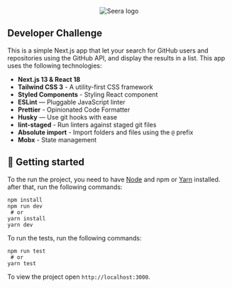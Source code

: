 <p align="center">
  <img src="https://camo.githubusercontent.com/8db8bcfe74635750bbcd1e7e38758b9b3c2f8b237986467a0cb19dc81bb77c99/68747470733a2f2f61726761616d706c75732e73332e616d617a6f6e6177732e636f6d2f31353961666436302d383636392d343134302d616139652d6665343637393166353135642e706e67" alt="Seera logo">
</p>

## Developer Challenge
This is a simple Next.js app that let your search for GitHub users and repositories using the GitHub API, and display the results in a list.
This app uses the following technologies:
-  **Next.js 13 & React 18**
-  **Tailwind CSS 3** - A utility-first CSS framework
-  **Styled Components** - Styling React component
-  **ESLint** — Pluggable JavaScript linter
-  **Prettier** - Opinionated Code Formatter
-  **Husky** — Use git hooks with ease
-  **lint-staged** - Run linters against staged git files
-  **Absolute import** - Import folders and files using the `@` prefix
-  **Mobx** - State management

## 🚀 Getting started
To the run the project, you need to have [Node](https://nodejs.org/en/) and npm or [Yarn](https://yarnpkg.com/) installed.
after that, run the following commands:
```
npm install
npm run dev
 # or
yarn install
yarn dev
 ```

To run the tests, run the following commands:
```
npm run test
 # or
yarn test
```


To view the project open `http://localhost:3000`.
